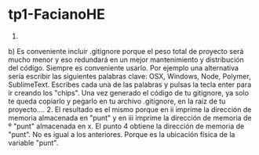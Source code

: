 # tp1-FacianoHE

1.
b) Es conveniente incluir .gitignore porque el peso total de proyecto será mucho menor y eso redundará en un mejor mantenimiento y distribución del código.
Siempre es conveniente usarlo.
Por ejemplo una alternativa sería escribir las siguientes palabras clave: OSX, Windows, Node, Polymer, SublimeText.
Escribes cada una de las palabras y pulsas la tecla enter para ir creando los "chips".
Una vez generado el código de tu gitignore, ya solo te queda copiarlo y pegarlo en tu archivo .gitignore, en la raíz de tu proyecto....
2.
El resultado es el mismo porque en ii imprime la dirección de memoria almacenada en "punt" y en iii imprime la dirección de memoria de  º "punt" almacenada en x.
El punto 4 obtiene la dirección de memoria de "punt".
No es igual a los anteriores.
Porque es la ubicación física de la variable "punt".
